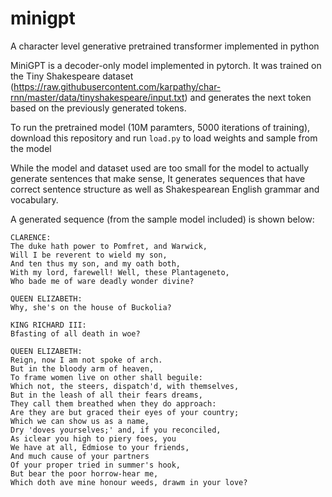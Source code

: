 # minigpt
A character level generative pretrained transformer implemented in python

MiniGPT is a decoder-only model implemented in pytorch.
It was trained on the Tiny Shakespeare dataset (https://raw.githubusercontent.com/karpathy/char-rnn/master/data/tinyshakespeare/input.txt) and generates the next token based on the previously generated tokens.

To run the pretrained model (10M paramters, 5000 iterations of training), download this repository and run `load.py` to load weights and sample from the model

While the model and dataset used are too small for the model to actually generate sentences that make sense,
It generates sequences that have correct sentence structure as well as Shakespearean English grammar and vocabulary.

A generated sequence (from the sample model included) is shown below:
```
CLARENCE:
The duke hath power to Pomfret, and Warwick,
Will I be reverent to wield my son,
And ten thus my son, and my oath both,
With my lord, farewell! Well, these Plantageneto,
Who bade me of ware deadly wonder divine?

QUEEN ELIZABETH:
Why, she's on the house of Buckolia?

KING RICHARD III:
Bfasting of all death in woe?

QUEEN ELIZABETH:
Reign, now I am not spoke of arch.
But in the bloody arm of heaven,
To frame women live on other shall beguile:
Which not, the steers, dispatch'd, with themselves,
But in the leash of all their fears dreams,
They call them breathed when they do approach:
Are they are but graced their eyes of your country;
Which we can show us as a name,
Dry 'doves yourselves;' and, if you reconciled,
As iclear you high to piery foes, you
We have at all, Edmiose to your friends,
And much cause of your partners
Of your proper tried in summer's hook,
But bear the poor horrow-hear me,
Which doth ave mine honour weeds, drawm in your love?
